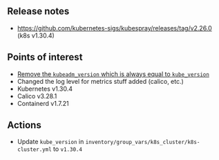 ## Release notes

- https://github.com/kubernetes-sigs/kubespray/releases/tag/v2.26.0 (k8s v1.30.4)
## Points of interest

- [Remove the `kubeadm_version` which is always equal to `kube_version`](https://github.com/kubernetes-sigs/kubespray/pull/11473)
- Changed the log level for metrics stuff added (calico, etc.)
- Kubernetes v1.30.4
- Calico v3.28.1
- Containerd v1.7.21

## Actions

- Update `kube_version` in `inventory/group_vars/k8s_cluster/k8s-cluster.yml` to `v1.30.4`